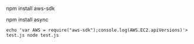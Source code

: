 npm install aws-sdk

npm install async

`echo 'var AWS = require("aws-sdk");console.log(AWS.EC2.apiVersions)'> test.js
node test.js`